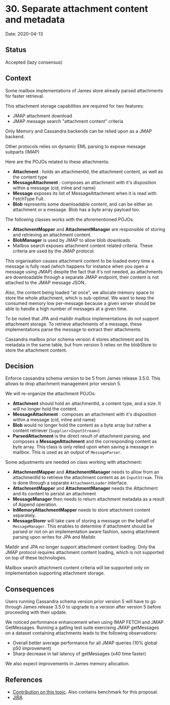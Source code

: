# 30. Separate attachment content and metadata

Date: 2020-04-13

## Status

Accepted (lazy consensus)

## Context

Some mailbox implementations of James store already parsed attachments for faster retrieval.

This attachment storage capabilities are required for two features:

 - JMAP attachment download
 - JMAP message search "attachment content" criteria
 
Only Memory and Cassandra backends can be relied upon as a JMAP backend.

Other protocols relies on dynamic EML parsing to expose message subparts (IMAP)

Here are the POJOs related to these attachments:

 - **Attachment** : holds an attachmentId, the attachment content, as well as the content type
 - **MessageAttachment** : composes an attachment with it's disposition within a message (cid, inline and name)
 - **Message** exposes its list of MessageAttachment when it is read with FetchType Full..
 - **Blob** represents some downloadable content, and can be either an attachment or a message. Blob has a byte array 
 payload too.
 
The following classes works with the aforementioned POJOs:
 
 - **AttachmentMapper** and **AttachmentManager** are responsible of storing and retrieving an attachment content.
 - **BlobManager** is used by JMAP to allow blob downloads.
 - Mailbox search exposes attachment content related criteria. These criteria are used by the JMAP protocol.

This organisation causes attachment content to be loaded every time a message is fully read (which happens for instance
when you open a message using JMAP) despite the fact that it's not needed, as attachments are downloadable through a 
separate JMAP endpoint, their content is not attached to the JMAP message JSON..

Also, the content being loaded "at once", we allocate memory space to store the whole attachment, which is sub-optimal. We
want to keep the consumed memory low per-message because a given server should be able to handle a high number of messages 
at a given time.

To be noted that JPA and maildir mailbox implementations do not support attachment storage. To retrieve attachments of a 
message, these implementations parse the message to extract their attachments.

Cassandra mailbox prior schema version 4 stores attachment and its metadata in the same table, but from version 5 relies 
on the blobStore to store the attachment content.

## Decision

Enforce cassandra schema version to be 5 from James release 3.5.0. This allows to drop attachment management prior version
5.

We will re-organize the attachment POJOs: 

 - **Attachment** should hold an attachmentId, a content type, and a size. It will no longer hold the content.
 - **MessageAttachment** : composes an attachment with it's disposition within a message (cid, inline and name)
 - **Blob** would no longer hold the content as a byte array but rather a content retriever (`Supplier<InputStream>`)
 - **ParsedAttachment** is the direct result of attachment parsing, and composes a **MessageAttachment** and the 
 corresponding content as byte array. This class is only relied upon when saving a message in mailbox. This is used as 
 an output of `MessageParser`.

Some adjustments are needed on class working with attachment:

 - **AttachmentMapper** and **AttachmentManager** needs to allow from an attachmentId to retrieve the attachment content
 as an `InputStream`. This is done through a separate `AttachmentLoader` interface.
 - **AttachmentMapper** and **AttachmentManager** needs the Attachment and its content to persist an attachment
 - **MessageManager** then needs to return attachment metadata as a result of Append operation.
 - **InMemoryAttachmentMapper** needs to store attachment content separately.
 - **MessageStorer** will take care of storing a message on the behalf of `MessageManager`. This enables to determine if 
 attachment should be parsed or not on an implementation aware fashion, saving attachment parsing upon writes for JPA 
 and Maildir.
 
Maildir and JPA no longer support attachment content loading. Only the JMAP protocol requires attachment content loading,
which is not supported on top of these technologies.

Mailbox search attachment content criteria will be supported only on implementation supporting attachment storage.

## Consequences

Users running Cassandra schema version prior version 5 will have to go through James release 3.5.0 to upgrade to a 
version after version 5 before proceeding with their update.

We noticed performance enhancement when using IMAP FETCH and JMAP GetMessages. Running a gatling test suite exercising 
JMAP getMessages on a dataset containing attachments leads to the following observations:

 - Overall better average performance for all JMAP queries (10% global p50 improvement)
 - Sharp decrease in tail latency of getMessages (x40 time faster)

We also expect improvements in James memory allocation.

## References

 - [Contribution on this topic](https://github.com/linagora/james-project/pull/3061). Also contains benchmark for this 
 proposal.
 - [JIRA](https://issues.apache.org/jira/browse/JAMES-2997)